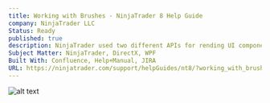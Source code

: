 ```yaml
---
title: Working with Brushes - NinjaTrader 8 Help Guide
company: NinjaTrader LLC
Status: Ready
published: true
description: NinjaTrader used two different APIs for rending UI components, depending on the performance required. This often caused confusion between the types of .NET objects used for certain tasks, and also required a little bit of guidance to help developers understand some of the multi-threaded implications of using certain types across the life cycle of each object.
Subject Matter: NinjaTrader, DirectX, WPF
Built With: Confluence, Help+Manual, JIRA
URL: https://ninjatrader.com/support/helpGuides/nt8/?working_with_brushes.htm
---
```


![alt text](../../static/work/images/brushes.png)

